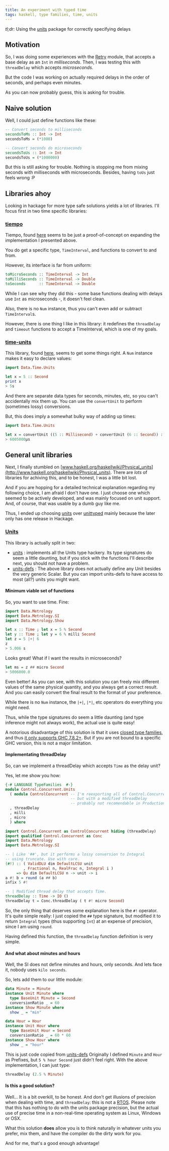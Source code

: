 ```yaml
---
title: An experiment with typed time
tags: haskell, type families, time, units
---
```


_tl;dr:_ Using the [units](http://en.wikipedia.org/wiki/Real-time_operating_system) package for correctly specifying delays

## Motivation

So, I was doing some experiences with the
[Retry](http://hackage.haskell.org/package/retry) module, that accepts
a base delay as an ```Int``` in _milliseconds_.
Then, I was testing this with ```threadDelay``` which accepts _microseconds_.

But the code I was working on actually required delays in the order of seconds,
and perhaps even minutes.

As you can now probably guess, this is asking for trouble.

## Naive solution

Well, I could just define functions like these:

```Haskell
-- Convert seconds to milliseconds
secondsToMs :: Int -> Int
secondsToMs = (*1000)

-- Convert seconds do microseconds
secondsToUs :: Int -> Int
secondsToUs = (*1000000)
```

But this is still asking for trouble.
Nothing is stopping me from mixing seconds with milliseconds with microseconds.
Besides, having `toUs` just feels wrong :P

## Libraries ahoy

Looking in hackage for more type safe solutions yields a lot of libraries.
I'll focus first in two time specific libraries:

### [tiempo](https://hackage.haskell.org/package/tiempo)

Tiempo, found [here](https://hackage.haskell.org/package/tiempo) seems to be just a proof-of-concept on
expanding the implementation I presented above.

You do get a specific type, ```TimeInterval```, and functions to convert to and from.

However, its interface is far from uniform:

```Haskell
toMicroSeconds :: TimeInterval -> Int
toMilliSeconds :: TimeInterval -> Double
toSeconds      :: TimeInterval -> Double
```

While I can see why they did this - some base functions dealing with delays use ```Int``` as microseconds -,
it doesn't feel clean.

Also, there is no ```Num``` instance, thus you can't even add or subtract ```TimeInterval```s.

However, there is one thing I like in this library: it redefines the
```threadDelay``` and ```timeout``` functions to accept a TimeInterval,
which is one of my goals.


### [time-units](https://hackage.haskell.org/package/time-units)

This library, found [here](https://hackage.haskell.org/package/time-units), seems to get
some things right. A ```Num``` instance makes it easy to declare values:

```Haskell
import Data.Time.Units

let x = 5 :: Second
print x
> 5s
```
And there are separate data types for seconds, minutes, etc, so you can't accidentally
mix them up. You can use the ```convertUnit``` to perform (sometimes lossy) conversions.

But, this does imply a somewhat bulky way of adding up times:

```Haskell
import Data.Time.Units

let x = convertUnit ((5 :: Millisecond) + convertUnit (6 :: Second)) :: Microsecond
> 6005000µs
```

## General unit libraries

Next, I finally stumbled on 
[www.haskell.org/haskellwiki/Physical_units](http://www.haskell.org/haskellwiki/Physical_units).
There are _lots_ of libraries for achiving this, and to be honest,
I was a little bit lost.

And if you are hopping for a detailed technical explanation regarding my 
following choice, I am afraid I don't have one. I just choose one which
seemed to be actively developed, and was mainly focused on unit support.
And, of course, that was usable by a dumb guy like me.

Thus, I ended up choosing [units](http://www.cis.upenn.edu/~eir/packages/units/) 
over [unittyped](http://hackage.haskell.org/package/unittyped) 
mainly because the later only has one release in Hackage.

### [Units](http://hackage.haskell.org/package/units)

This library is actually split in two:

* [units](http://hackage.haskell.org/package/units) : implements all the Units 
    type hackery. Its type signatures do seem a little daunting, but if you 
    stick with the functions I'll describe next, you should not have a problem.
* [units-defs](https://hackage.haskell.org/package/units-defs) : The above 
    library does not actually define any Unit besides the very generic Scalar. 
     But you can import units-defs to have access to most (all?) units you 
     might want.

#### Minimum viable set of functions

So, you want to use time. Fine:

```Haskell
import Data.Metrology
import Data.Metrology.SI
import Data.Metrology.Show

let x :: Time ; let x = 5 % Second
let y :: Time ; let y = 6 % milli Second
let z = 5 |+| 6 
z
> 5.006 s
```

Looks great! What if I want the results in microseconds?

```Haskell
let ms = z ## micro Second
> 5006000.0
```

Even better! As you can see, with this solution you can freely mix different 
values of the same physical quantity, and you always get a correct result.
And you can easily convert the final result to the format of your preference.

While there is no ```Num``` instance, the ```|+|```, ```|*|```, etc 
operators do everything you might need.

Thus, while the type signatures do seem a little daunting 
(and type inference might not always work), 
the actual use is quite easy!

A notorious disadvantage of this solution is that it uses 
[closed type families](http://www.haskell.org/haskellwiki/GHC/Type_families#Closed_family_simplification),
and thus [it only supports GHC 7.8.2+](https://github.com/goldfirere/units/issues/1). 
But if you are not bound to a specific GHC version,
this is not a major limitation.

#### Implementating threadDelay

So, can we implement a threadDelay which accepts ```Time``` as the delay unit?

Yes, let me show you how:

```Haskell
{-# LANGUAGE TypeFamilies  #-}
module Control.Concurrent.Units
  ( module ControlConcurrent -- I'm reexporting all of Control.Concurrent,
                             -- but with a modified threadDelay
                             -- probably not recomendable in Production ;)
  , threadDelay
  , milli
  , micro
  ) where

import Control.Concurrent as ControlConcurrent hiding (threadDelay)
import qualified Control.Concurrent as Conc
import Data.Metrology
import Data.Metrology.SI

-- | Like '##', but it performs a lossy conversion to Integral
-- using truncate. Use with care.
(#!) :: ( ValidDLU dim DefaultLCSU unit
        , Fractional n, RealFrac n, Integral i )
     => Qu dim DefaultLCSU n -> unit -> i
a #! b = round (a ## b)
infix 5 #!

-- | Modified thread delay that accepts Time.
threadDelay :: Time -> IO ()
threadDelay t = Conc.threadDelay ( t #! micro Second)
```

So, the only thing that deserves some explanation here is the ```#!``` operator.
It's quite simple really: I just copied the ```##``` type signature, but modified
it to return ```Integral``` types (thus supporting ```Int```) at an expense of
precision, since I am using ```round```.

Having defined this function, the ```threadDelay``` function definition is very simple.

#### And what about minutes and hours

Well, the SI does not define minutes and hours, only seconds.
And lets face it, nobody uses ```kilo seconds```.

So, lets add them to our little module:

```Haskell
data Minute = Minute
instance Unit Minute where
  type BaseUnit Minute = Second
  conversionRatio _ = 60
instance Show Minute where
  show _ = "min"

data Hour = Hour
instance Unit Hour where
  type BaseUnit Hour = Second
  conversionRatio _ = 60 * 60
instance Show Hour where
  show _ = "hour"
```

This is just code copied from [units-defs](https://hackage.haskell.org/package/units-defs)
Originally I defined ```Minute``` and ```Hour``` 
as Prefixes, but ```5 % hour Second``` just didn't feel right.
With the above implementation, I can just type:

```Haskell
threadDelay (2.5 % Minute)
```

#### Is this a good solution?

Well... It is a bit overkill, to be honest.
And don't get illusions of precision when dealing with time, 
and ```threadDelay```: this is not a 
[RTOS](http://en.wikipedia.org/wiki/Real-time_operating_system). 
Please note that this has nothing to do
with the units package precision, but the actual use of precise 
time in a non-real-time operating system as Linux, Windows or OSX.

What this solution **does** allow you is to think naturally in 
whatever units you prefer, mix them, 
and have the compiler do the dirty work for you.

And for me, that's a good enough advantage!



